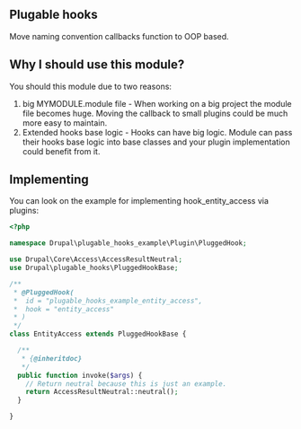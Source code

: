## Plugable hooks

Move naming convention callbacks function to OOP based.

## Why I should use this module?
You should this module due to two reasons:
  1. big MYMODULE.module file - When working on a big project the module file 
     becomes huge. Moving the callback to small plugins could be much more easy 
     to maintain.
  2. Extended hooks base logic - Hooks can have big logic. Module can pass their
     hooks base logic into base classes and your plugin implementation could
     benefit from it.
     
## Implementing
You can look on the example for implementing hook_entity_access via plugins:
```php
<?php

namespace Drupal\plugable_hooks_example\Plugin\PluggedHook;

use Drupal\Core\Access\AccessResultNeutral;
use Drupal\plugable_hooks\PluggedHookBase;

/**
 * @PluggedHook(
 *  id = "plugable_hooks_example_entity_access",
 *  hook = "entity_access"
 * )
 */
class EntityAccess extends PluggedHookBase {

  /**
   * {@inheritdoc}
   */
  public function invoke($args) {
    // Return neutral because this is just an example.
    return AccessResultNeutral::neutral();
  }

}


```
